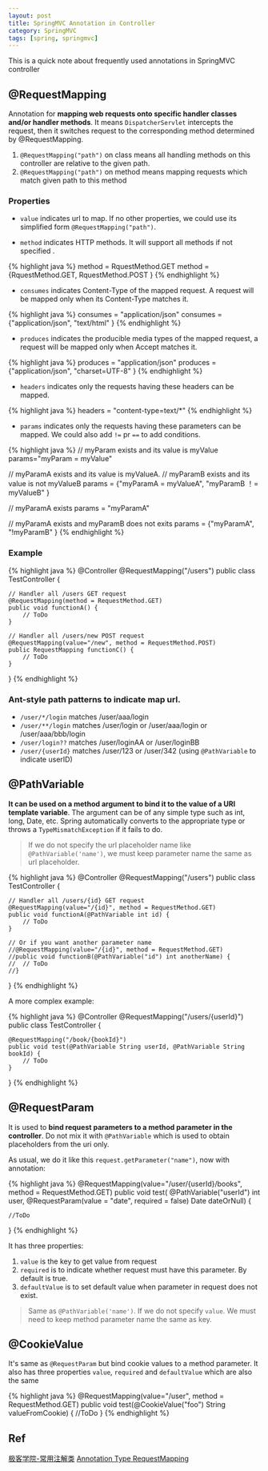 ```yaml
---
layout: post
title: SpringMVC Annotation in Controller
category: SpringMVC
tags: [spring, springmvc]
---
```


This is a quick note about frequently used annotations in SpringMVC controller

## @RequestMapping

Annotation for **mapping web requests onto specific handler classes and/or handler methods**. It means `DispatcherServlet` intercepts the request, then it switches request to the corresponding method determined by @RequestMapping.

1. `@RequestMapping("path")` on class means all handling methods on this controller are relative to the given path.
2. `@RequestMapping("path")` on method means mapping requests which match given path to this method

### Properties

* `value` indicates url to map. If no other properties, we could use its simplified form `@RequestMapping("path")`.

* `method` indicates HTTP methods. It will support all methods if not specified .

{% highlight java %}
method = RquestMethod.GET
method = {RquestMethod.GET, RquestMethod.POST }
{% endhighlight %}

* `consumes` indicates Content-Type of the mapped request. A request will be mapped only when its Content-Type matches it.

{% highlight java %}
consumes = "application/json"
consumes = {"application/json", "text/html" }
{% endhighlight %}

* `produces` indicates the producible media types of the mapped request, a request will be mapped only when Accept matches it.

{% highlight java %}
produces = "application/json"
produces = {"application/json", "charset=UTF-8" }
{% endhighlight %}

* `headers` indicates only the requests having these headers can be mapped.

{% highlight java %}
headers = "content-type=text/*"
{% endhighlight %}

* `params` indicates only the requests having these parameters can be mapped. We could also add `!=` pr `==` to add conditions.

{% highlight java %}
// myParam exists and its value is myValue
params="myParam = myValue" 

// myParamA exists and its value is myValueA. // myParamB exists and its value is not myValueB
params = {"myParamA = myValueA", "myParamB ！= myValueB" }

// myParamA exists
params = "myParamA" 

// myParamA exists and myParamB does not exits
params = {"myParamA", "!myParamB" } 
{% endhighlight %}

### Example

{% highlight java %}
@Controller
@RequestMapping("/users") 
public class TestController {
	
	// Handler all /users GET request
    @RequestMapping(method = RequestMethod.GET) 
    public void functionA() {
    	// ToDo
    }

    // Handler all /users/new POST request
    @RequestMapping(value="/new", method = RequestMethod.POST)
    public RequestMapping functionC() {
    	// ToDo
    }

}
{% endhighlight %}

### Ant-style path patterns to indicate map url.

* `/user/*/login`  matches /user/aaa/login
* `/user/**/login` matches /user/login or /user/aaa/login or /user/aaa/bbb/login
* `/user/login??`  matches /user/loginAA or /user/loginBB
* `/user/{userId}` matches /user/123 or /user/342  (using `@PathVariable` to indicate userID)

## @PathVariable

**It can be used on a method argument to bind it to the value of a URI template variable**. The argument can be of any simple type such as int, long, Date, etc. Spring automatically converts to the appropriate type or throws a `TypeMismatchException` if it fails to do.

>If we do not specify the url placeholder name like `@PathVariable('name')`, we must keep parameter name the same as url placeholder.

{% highlight java %}
@Controller
@RequestMapping("/users") 
public class TestController {

    // Handler all /users/{id} GET request
    @RequestMapping(value="/{id}", method = RequestMethod.GET)
    public void functionA(@PathVariable int id) {
 		// ToDo
    }

    // Or if you want another parameter name
    //@RequestMapping(value="/{id}", method = RequestMethod.GET)
    //public void functionB(@PathVariable("id") int anotherName) {
 	//	// ToDo
    //}
}
{% endhighlight %}

A more complex example:

{% highlight java %}
@Controller
@RequestMapping("/users/{userId}")
public class TestController {

  	@RequestMapping("/book/{bookId}")
  	public void test(@PathVariable String userId, @PathVariable String bookId) {
		// ToDo
  	}

}
{% endhighlight %}

## @RequestParam 

It is used to **bind request parameters to a method parameter in the controller**. Do not mix it with `@PathVariable` which is used to obtain placeholders from the uri only.

As usual, we do it like this `request.getParameter("name")`, now with annotation:

{% highlight java %}
@RequestMapping(value="/user/{userId}/books", method = RequestMethod.GET)
public void test(
	@PathVariable("userId") int user,
    @RequestParam(value = "date", required = false) Date dateOrNull) {
  	
  	//ToDo
}
{% endhighlight %}

It has three properties:

1. `value` is the key to get value from request
2. `required` is to indicate whether request must have this parameter. By default is true.
3. `defaultValue` is to set default value when parameter in request does not exist.

>Same as `@PathVariable('name')`. If we do not specify `value`. We must need to keep method parameter name the same as key.


## @CookieValue

It's same as `@RequestParam` but bind cookie values to a method parameter. It also has three properties `value`, `required` and `defaultValue` which are also the same 

{% highlight java %}
@RequestMapping(value="/user", method = RequestMethod.GET)
public void test(@CookieValue("foo") String valueFromCookie) {
  	//ToDo
}
{% endhighlight %}

## Ref

[极客学院-常用注解类](http://jiuye.jikexueyuan.com/play?id=2239&class_id=36)
[Annotation Type RequestMapping](https://docs.spring.io/spring/docs/current/javadoc-api/org/springframework/web/bind/annotation/RequestMapping.html)